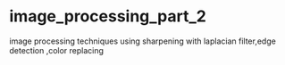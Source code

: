 # image_processing_part_2
image processing techniques using sharpening with laplacian filter,edge detection ,color replacing 
